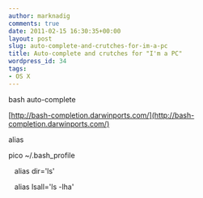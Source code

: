 ```yaml
---
author: marknadig
comments: true
date: 2011-02-15 16:30:35+00:00
layout: post
slug: auto-complete-and-crutches-for-im-a-pc
title: Auto-complete and crutches for "I'm a PC"
wordpress_id: 34
tags:
- OS X
---
```


bash auto-complete

[http://bash-completion.darwinports.com/](http://bash-completion.darwinports.com/)

alias

pico ~/.bash_profile

   alias dir='ls'

   alias lsall='ls -lha'
